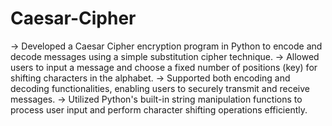 # Caesar-Cipher

-> Developed a Caesar Cipher encryption program in Python to encode and decode messages using a simple substitution cipher technique.
-> Allowed users to input a message and choose a fixed number of positions (key) for shifting characters in the alphabet.
-> Supported both encoding and decoding functionalities, enabling users to securely transmit and receive messages.
-> Utilized Python's built-in string manipulation functions to process user input and perform character shifting operations efficiently.
